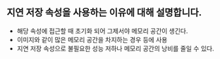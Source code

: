 ## 지연 저장 속성을 사용하는 이유에 대해 설명합니다.

- 해당 속성에 접근할 때 초기화 되어 그제서야 메모리 공간이 생긴다.
- 이미지와 같이 많은 메모리 공간을 차지하는 경우 등에 사용
- 지연 저장 속성으로 불필요한 성능 저하나 메모리 공간의 낭비를 줄일 수 있다.